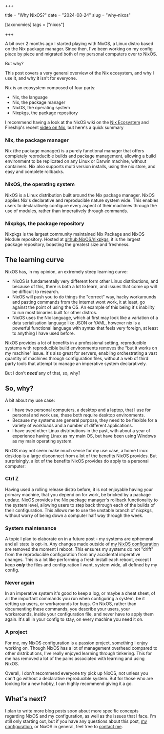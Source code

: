 +++

title = "Why NixOS?"
date = "2024-08-24"
slug = "why-nixos"

[taxonomies]
  tags = ["nixos"]

+++

A bit over 2 months ago I started playing with NixOS, a Linux distro based on the Nix package manager. Since then, I've been working on my config piece by piece and migrated both of my personal computers over to NixOS.

But why?

This post covers a very general overview of the Nix ecosystem, and why I use it, and why it isn't for everyone.

Nix is an ecosystem composed of four parts:

- Nix, the language
- Nix, the package manager
- NixOS, the operating system
- Nixpkgs, the package repository

I recommend having a look at the NixOS wiki on the [Nix Ecosystem](https://wiki.nixos.org/wiki/Nix_ecosystem) and Fireship's recent [video on Nix](https://www.youtube.com/watch?v=FJVFXsNzYZQ), but here's a quick summary

### Nix, the package manager

Nix (the package manager) is a purely functional manager that offers completely reproducible builds and package management, allowing a build environment to be replicated on any Linux or Darwin machine, without containers. Nix also supports multi version installs, using the nix store, and easy and complete rollbacks.

### NixOS, the operating system

NixOS is a Linux distribution built around the Nix package manager. NixOS applies Nix's declarative and reproducible nature system wide. This enables users to declaratively configure every aspect of their machines through the use of modules, rather than imperatively through commands.

### Nixpkgs, the package repository

Nixpkgs is the largest community maintained Nix Package and NixOS Module repository. Hosted at [github:NixOS/nixpkgs](https://github.com/NixOS/nixpkgs), it is the largest package repository, boasting the greatest size and freshness.

## The learning curve

NixOS has, in my opinion, an extremely steep learning curve:

- NixOS is fundamentally very different form other Linux distributions, and because of this, there is both a lot to learn, and issues that come up will be difficult to research.
- NixOS will push you to do things the "correct" way, hacky workarounds and pasting commands from the internet wont work, it at least, go against the point of using the OS. An example of this being it's inability to run most binaries built for other distros.
- NixOS uses the Nix language, which at first may look like a variation of a data serialisation language like JSON or YAML, however nix is a powerful functional language with syntax that feels very foreign, at least to anything I have used before.

NixOS provides a lot of benefits in a professional setting, reproducible systems with reproducible build environments removes the "but it works on my machine" issue. It's also great for servers, enabling orchestrating a vast quantity of machines through configuration files, without a web of third party tools that attempt to manage an imperative system declaratively.

But I don't ***need*** any of that, so, why?

## So, why?

A bit about my use case:
- I have two personal computers, a desktop and a laptop, that I use for personal and work use, these both require desktop environments.
- Because my systems are general purpose, they need to be flexible for a variety of workloads and a number of different applications.
- I have used other Linux distributions in the past, with about a year of experience having Linux as my main OS, but have been using Windows as my main operating system.

NixOS may not seem make much sense for my use case, a home Linux desktop is a large disconnect from a lot of the benefits NixOS provides. But surprisingly, a lot of the benefits NixOS provides do apply to a personal computer:

### Ctrl Z

Having used a rolling release distro before, it is not enjoyable having your primary machine, that you depend on for work, be bricked by a package update. NixOS provides the Nix package manager's rollback functionality to the system level, allowing users to step back through each of the builds of their configuration. This allows me to use the unstable branch of nixpkgs, without worry of being down a computer half way through the week.

### System maintenance

A topic I plan to elaborate on in a future post - my systems are ephemeral and all state is opt-in. Any changes made outside of [my NixOS configuration](https://github.com/different-name/nix-files) are removed the moment I reboot. This ensures my systems do not "drift" from the reproducible configuration from any accidental imperative changes. This is a lot like performing a fresh install each reboot, except I keep ***only*** the files and configuration I want, system wide, all defined by my config.

### Never again

In an imperative system it's good to keep a log, or maybe a cheat sheet, of all the important commands you run when configuring a system, be it setting up users, or workarounds for bugs. On NixOS, rather than documenting these commands, you describe your users, your workarounds, inside your configuration file, and never have to apply them again. It's all in your config to stay, on every machine you need it on.

### A project

For me, my NixOS configuration is a passion project, something I enjoy working on. Though NixOS has a lot of management overhead compared to other distributions, I've really enjoyed learning through tinkering. This for me has removed a lot of the pains associated with learning and using NixOS.

Overall, I don't recommend everyone try pick up NixOS, not unless you can't go without a declarative reproducible system. But for those who are looking for a new hobby, I can highly recommend giving it a go.

## What's next?

I plan to write more blog posts soon about more specific concepts regarding NixOS and my configuration, as well as the issues that I face. I'm still only starting out, but if you have any questions about this post, [my configuration](https://github.com/different-name/nix-files), or NixOS in general, feel free to [contact me](@/about.md).
